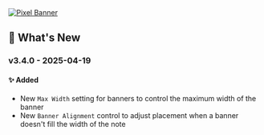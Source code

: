 <a href="https://www.youtube.com/watch?v=VWS1efySjZM">
  <img src="https://pixel-banner.online/img/pixel-banner-transparent-bg.png" alt="Pixel Banner" style="max-width: 400px;">
</a>

## 🎉 What's New
### v3.4.0 - 2025-04-19
#### ✨ Added
- New `Max Width` setting for banners to control the maximum width of the banner
- New `Banner Alignment` control to adjust placement when a banner doesn't fill the width of the note
